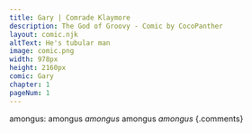 ```yaml
---
title: Gary | Comrade Klaymore
description: The God of Groovy - Comic by CocoPanther
layout: comic.njk
altText: He's tubular man
image: comic.png
width: 978px
height: 2160px
comic: Gary
chapter: 1
pageNum: 1
---
```


amongus:
amongus
*amongus*
amongus
*amongus* {.comments}
